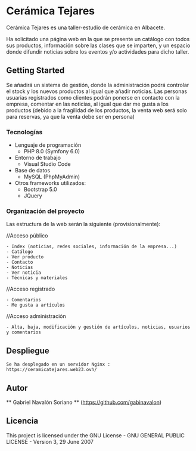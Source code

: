 # Cerámica Tejares

Cerámica Tejares es una taller-estudio de cerámica en Albacete.

Ha solicitado una página web en la que se presente un catálogo con todos sus productos, 
información sobre las clases que se imparten, y un espacio donde difundir noticias
sobre los eventos y/o actividades para dicho taller.

## Getting Started

Se añadirá un sistema de gestión, donde la administración podrá
controlar el stock y los nuevos productos al igual que añadir noticias. Las personas usuarias 
registrados como clientes podrán ponerse en contacto con la empresa, comentar en las noticias, 
al igual que dar me gusta a los productos
(debido a la fragilidad de los productos, la venta web
será solo para reservas, ya que la venta debe ser en persona)

### Tecnologías

 - Lenguaje de programación
    - PHP 8.0 (Symfony 6.0) 
 - Entorno de trabajo
    - Visual Studio Code
 - Base de datos
    - MySQL (PhpMyAdmin)
 - Otros frameworks utilizados:
    - Bootstrap 5.0
    - JQuery
   

### Organización del proyecto

Las estructura de la web serán la siguiente (provisionalmente):

//Acceso público

    - Index (noticias, redes sociales, información de la empresa...)
    - Catálogo
    - Ver producto
    - Contacto
    - Noticias
    - Ver noticia
    - Técnicas y materiales

//Acceso registrado

    - Comentarios
    - Me gusta a artículos

//Acceso administración

    - Alta, baja, modificación y gestión de artículos, noticias, usuarios y comentarios

## Despliegue

    Se ha desplegado en un servidor Nginx : https://ceramicatejares.web23.ovh/

## Autor

 ** Gabriel Navalón Soriano ** (https://github.com/gabinavalon)

## Licencia

This project is licensed under the GNU License -   GNU GENERAL PUBLIC LICENSE - Version 3, 29 June 2007

